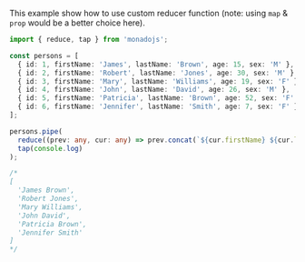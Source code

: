 This example show how to use custom reducer function (note: using `map` & `prop` would be a better choice here).

```typescript
import { reduce, tap } from 'monadojs';

const persons = [
  { id: 1, firstName: 'James', lastName: 'Brown', age: 15, sex: 'M' },
  { id: 2, firstName: 'Robert', lastName: 'Jones', age: 30, sex: 'M' },
  { id: 3, firstName: 'Mary', lastName: 'Williams', age: 19, sex: 'F' },
  { id: 4, firstName: 'John', lastName: 'David', age: 26, sex: 'M' },
  { id: 5, firstName: 'Patricia', lastName: 'Brown', age: 52, sex: 'F' },
  { id: 6, firstName: 'Jennifer', lastName: 'Smith', age: 7, sex: 'F' },
];

persons.pipe(
  reduce((prev: any, cur: any) => prev.concat(`${cur.firstName} ${cur.lastName}`), []),
  tap(console.log)
);

/*
[
  'James Brown',
  'Robert Jones',
  'Mary Williams',
  'John David',
  'Patricia Brown',
  'Jennifer Smith'
]
*/
```

